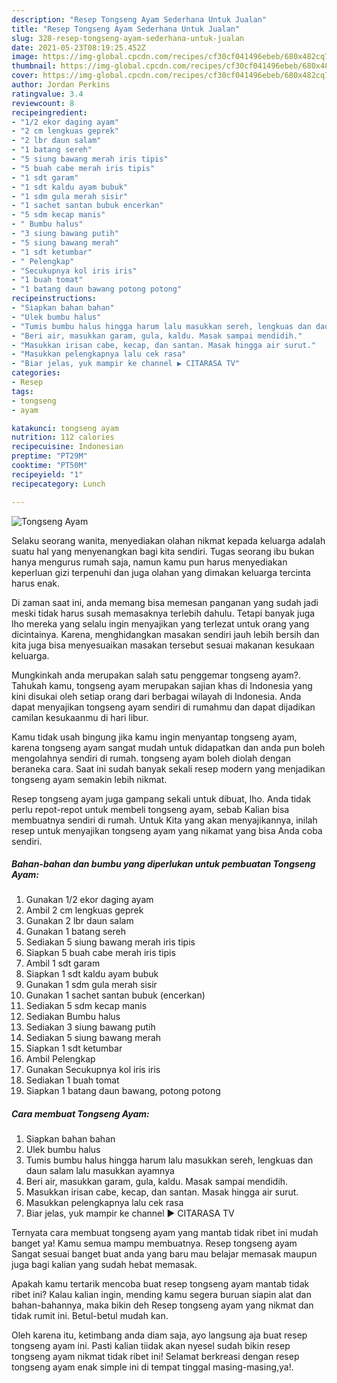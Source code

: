```yaml
---
description: "Resep Tongseng Ayam Sederhana Untuk Jualan"
title: "Resep Tongseng Ayam Sederhana Untuk Jualan"
slug: 328-resep-tongseng-ayam-sederhana-untuk-jualan
date: 2021-05-23T08:19:25.452Z
image: https://img-global.cpcdn.com/recipes/cf30cf041496ebeb/680x482cq70/tongseng-ayam-foto-resep-utama.jpg
thumbnail: https://img-global.cpcdn.com/recipes/cf30cf041496ebeb/680x482cq70/tongseng-ayam-foto-resep-utama.jpg
cover: https://img-global.cpcdn.com/recipes/cf30cf041496ebeb/680x482cq70/tongseng-ayam-foto-resep-utama.jpg
author: Jordan Perkins
ratingvalue: 3.4
reviewcount: 8
recipeingredient:
- "1/2 ekor daging ayam"
- "2 cm lengkuas geprek"
- "2 lbr daun salam"
- "1 batang sereh"
- "5 siung bawang merah iris tipis"
- "5 buah cabe merah iris tipis"
- "1 sdt garam"
- "1 sdt kaldu ayam bubuk"
- "1 sdm gula merah sisir"
- "1 sachet santan bubuk encerkan"
- "5 sdm kecap manis"
- " Bumbu halus"
- "3 siung bawang putih"
- "5 siung bawang merah"
- "1 sdt ketumbar"
- " Pelengkap"
- "Secukupnya kol iris iris"
- "1 buah tomat"
- "1 batang daun bawang potong potong"
recipeinstructions:
- "Siapkan bahan bahan"
- "Ulek bumbu halus"
- "Tumis bumbu halus hingga harum lalu masukkan sereh, lengkuas dan daun salam lalu masukkan ayamnya"
- "Beri air, masukkan garam, gula, kaldu. Masak sampai mendidih."
- "Masukkan irisan cabe, kecap, dan santan. Masak hingga air surut."
- "Masukkan pelengkapnya lalu cek rasa"
- "Biar jelas, yuk mampir ke channel ▶️ CITARASA TV"
categories:
- Resep
tags:
- tongseng
- ayam

katakunci: tongseng ayam 
nutrition: 112 calories
recipecuisine: Indonesian
preptime: "PT29M"
cooktime: "PT50M"
recipeyield: "1"
recipecategory: Lunch

---
```



![Tongseng Ayam](https://img-global.cpcdn.com/recipes/cf30cf041496ebeb/680x482cq70/tongseng-ayam-foto-resep-utama.jpg)

Selaku seorang wanita, menyediakan olahan nikmat kepada keluarga adalah suatu hal yang menyenangkan bagi kita sendiri. Tugas seorang ibu bukan hanya mengurus rumah saja, namun kamu pun harus menyediakan keperluan gizi terpenuhi dan juga olahan yang dimakan keluarga tercinta harus enak.

Di zaman  saat ini, anda memang bisa memesan panganan yang sudah jadi meski tidak harus susah memasaknya terlebih dahulu. Tetapi banyak juga lho mereka yang selalu ingin menyajikan yang terlezat untuk orang yang dicintainya. Karena, menghidangkan masakan sendiri jauh lebih bersih dan kita juga bisa menyesuaikan masakan tersebut sesuai makanan kesukaan keluarga. 



Mungkinkah anda merupakan salah satu penggemar tongseng ayam?. Tahukah kamu, tongseng ayam merupakan sajian khas di Indonesia yang kini disukai oleh setiap orang dari berbagai wilayah di Indonesia. Anda dapat menyajikan tongseng ayam sendiri di rumahmu dan dapat dijadikan camilan kesukaanmu di hari libur.

Kamu tidak usah bingung jika kamu ingin menyantap tongseng ayam, karena tongseng ayam sangat mudah untuk didapatkan dan anda pun boleh mengolahnya sendiri di rumah. tongseng ayam boleh diolah dengan beraneka cara. Saat ini sudah banyak sekali resep modern yang menjadikan tongseng ayam semakin lebih nikmat.

Resep tongseng ayam juga gampang sekali untuk dibuat, lho. Anda tidak perlu repot-repot untuk membeli tongseng ayam, sebab Kalian bisa membuatnya sendiri di rumah. Untuk Kita yang akan menyajikannya, inilah resep untuk menyajikan tongseng ayam yang nikamat yang bisa Anda coba sendiri.

<!--inarticleads1-->

##### Bahan-bahan dan bumbu yang diperlukan untuk pembuatan Tongseng Ayam:

1. Gunakan 1/2 ekor daging ayam
1. Ambil 2 cm lengkuas geprek
1. Gunakan 2 lbr daun salam
1. Gunakan 1 batang sereh
1. Sediakan 5 siung bawang merah iris tipis
1. Siapkan 5 buah cabe merah iris tipis
1. Ambil 1 sdt garam
1. Siapkan 1 sdt kaldu ayam bubuk
1. Gunakan 1 sdm gula merah sisir
1. Gunakan 1 sachet santan bubuk (encerkan)
1. Sediakan 5 sdm kecap manis
1. Sediakan  Bumbu halus
1. Sediakan 3 siung bawang putih
1. Sediakan 5 siung bawang merah
1. Siapkan 1 sdt ketumbar
1. Ambil  Pelengkap
1. Gunakan Secukupnya kol iris iris
1. Sediakan 1 buah tomat
1. Siapkan 1 batang daun bawang, potong potong




<!--inarticleads2-->

##### Cara membuat Tongseng Ayam:

1. Siapkan bahan bahan
1. Ulek bumbu halus
1. Tumis bumbu halus hingga harum lalu masukkan sereh, lengkuas dan daun salam lalu masukkan ayamnya
1. Beri air, masukkan garam, gula, kaldu. Masak sampai mendidih.
1. Masukkan irisan cabe, kecap, dan santan. Masak hingga air surut.
1. Masukkan pelengkapnya lalu cek rasa
1. Biar jelas, yuk mampir ke channel ▶️ CITARASA TV




Ternyata cara membuat tongseng ayam yang mantab tidak ribet ini mudah banget ya! Kamu semua mampu membuatnya. Resep tongseng ayam Sangat sesuai banget buat anda yang baru mau belajar memasak maupun juga bagi kalian yang sudah hebat memasak.

Apakah kamu tertarik mencoba buat resep tongseng ayam mantab tidak ribet ini? Kalau kalian ingin, mending kamu segera buruan siapin alat dan bahan-bahannya, maka bikin deh Resep tongseng ayam yang nikmat dan tidak rumit ini. Betul-betul mudah kan. 

Oleh karena itu, ketimbang anda diam saja, ayo langsung aja buat resep tongseng ayam ini. Pasti kalian tiidak akan nyesel sudah bikin resep tongseng ayam nikmat tidak ribet ini! Selamat berkreasi dengan resep tongseng ayam enak simple ini di tempat tinggal masing-masing,ya!.

